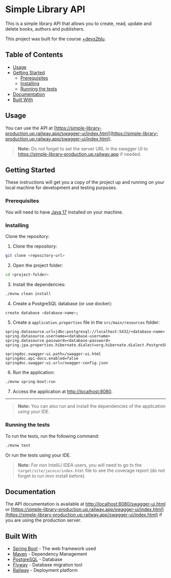 # Simple Library API

This is a simple library API that allows you to create, read, update and delete books, authors and publishers.

This project was built for the course [+devs2blu](https://www.devs2blu.com.br/).

## Table of Contents

- [Usage](#usage)
- [Getting Started](#getting-started)
  - [Prerequisites](#prerequisites)
  - [Installing](#installing)
  - [Running the tests](#running-the-tests)
- [Documentation](#documentation)
- [Built With](#built-with)

## Usage

You can use the API at [https://simple-library-production.up.railway.app/swagger-ui/index.html](https://simple-library-production.up.railway.app/swagger-ui/index.html).

> **Note:** Do not forget to set the server URL in the swagger UI to https://simple-library-production.up.railway.app if needed.

## Getting Started

These instructions will get you a copy of the project up and running on your local machine for development
and testing purposes.

### Prerequisites

You will need to have [Java 17](https://www.oracle.com/java/technologies/downloads/#java17) installed on your machine.

### Installing

Clone the repository:

1. Clone the repository:

```bash
git clone <repository-url>
```

2. Open the project folder:

```bash
cd <project-folder>
```

3. Install the dependencies:

```bash
./mvnw clean install
```

4. Create a PostgreSQL database (or use docker):

```bash
create database <database-name>;
```

5. Create a `application.properties` file in the `src/main/resources` folder:

```properties
spring.datasource.url=jdbc:postgresql://localhost:5432/<database-name>
spring.datasource.username=<database-username>
spring.datasource.password=<database-password>
spring.jpa.properties.hibernate.dialect=org.hibernate.dialect.PostgreSQLDialect

springdoc.swagger-ui.path=/swagger-ui.html
springdoc.api-docs.enabled=false
springdoc.swagger-ui.url=/swagger-config.json
```

6. Run the application:

```bash
./mvnw spring-boot:run
```

7. Access the application at [http://localhost:8080](http://localhost:8080).

---

> **Note:** You can also run and install the dependencies of the application using your IDE.

### Running the tests

To run the tests, run the following command:

```bash
./mvnw test
```

Or run the tests using your IDE.

> **Note:** For non IntelliJ IDEA users, you will need to go to the `target/site/jacoco/index.html` file to see the coverage report
(do not forget to run mvn install before).

## Documentation

The API documentation is available at [http://localhost:8080/swagger-ui.html](http://localhost:8080/swagger-ui.html)
or [https://simple-library-production.up.railway.app/swagger-ui/index.html](https://simple-library-production.up.railway.app/swagger-ui/index.html) if you are using the production server.

## Built With

- [Spring Boot](https://spring.io/projects/spring-boot) - The web framework used
- [Maven](https://maven.apache.org/) - Dependency Management
- [PostgreSQL](https://www.postgresql.org/) - Database
- [Flyway](https://flywaydb.org/) - Database migration tool
- [Railway](https://railway.app/) - Deployment platform
